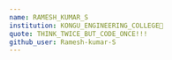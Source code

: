 ```yaml
---
name: RAMESH_KUMAR_S 
institution: KONGU_ENGINEERING_COLLEGE🚩 
quote: THINK_TWICE_BUT_CODE_ONCE!!!
github_user: Ramesh-kumar-S
---
```

